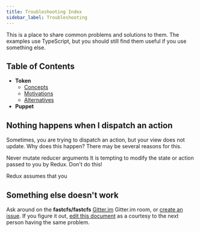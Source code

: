 ```yaml
---
title: Troubleshooting Index
sidebar_label: Troubleshooting
---
```


This is a place to share common problems and solutions to them.
The examples use TypeScript, but you should still find them useful if you use something else.

## Table of Contents

- **Token**
  - [Concepts](#concepts)
  - [Motivations](#motivations)
  - [Alternatives](#alternatives)
- **Puppet**

## Nothing happens when I dispatch an action

Sometimes, you are trying to dispatch an action, but your view does not update. Why does this happen? There may be several reasons for this.

Never mutate reducer arguments
It is tempting to modify the state or action passed to you by Redux. Don't do this!

Redux assumes that you

## Something else doesn't work

Ask around on the **fastcfs/fastcfs** [Gitter.im](http://gitter.im/fastcfs/fastcfs) Gitter.im room,
or [create an issue](https://github.com/fastcfs/fastcfs/issues).
If you figure it out, [edit this document](https://github.com/fastcfs/fastcfs.github.io/edit/master/docs/troubleshooting.md)
as a courtesy to the next person having the same problem.
